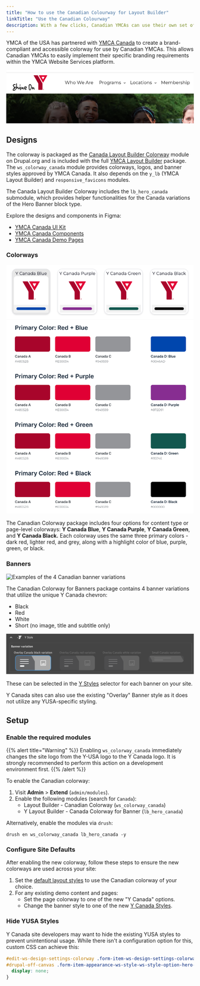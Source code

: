 ```yaml
---
title: "How to use the Canadian Colourway for Layout Builder"
linkTitle: "Use the Canadian Colourway"
description: With a few clicks, Canadian YMCAs can use their own set of brand-compliant, accessible styles.
---
```


YMCA of the USA has partnered with [YMCA Canada](https://www.ymca.ca/) to create a brand-compliant and accessible colorway for use by Canadian YMCAs. This allows Canadian YMCAs to easily implement their specific branding requirements within the YMCA Website Services platform.

![The logo and header from an example Canadian YMCA page](canada--example.png)

## Designs

The colorway is packaged as the [Canada Layout Builder Colorway](https://www.drupal.org/project/ws_colorway_canada) module on Drupal.org and is included with the full [YMCA Layout Builder](https://github.com/YCloudYUSA/y_lb) package. The `ws_colorway_canada` module provides colorways, logos, and banner styles approved by YMCA Canada. It also depends on the `y_lb` (YMCA Layout Builder) and `responsive_favicons` modules.

The Canada Layout Builder Colorway includes the `lb_hero_canada` submodule, which provides helper functionalities for the Canada variations of the Hero Banner block type.

Explore the designs and components in Figma:

-   [YMCA Canada UI Kit](https://www.figma.com/proto/nQ8GfYR5CXkkaOxYAlITeC/YMCA-Canada-Design-System?type=design&node-id=614-11498&t=aGKtr2E2dDMfsYsF-1&scaling=min-zoom&page-id=614%3A11497&mode=design)
-   [YMCA Canada Components](https://www.figma.com/proto/nQ8GfYR5CXkkaOxYAlITeC/YMCA-Canada-Design-System?type=design&node-id=1640-14094&t=H3ljPnNvxOWrGqhd-0&scaling=scale-down&page-id=1640%3A10978&starting-point-node-id=1640%3A14094)
-   [YMCA Canada Demo Pages](https://www.figma.com/proto/nQ8GfYR5CXkkaOxYAlITeC/YMCA-Canada-Design-System?type=design&node-id=2201-21973&t=feeJM61aY5EhpgKl-1&scaling=min-zoom&page-id=2201%3A20920&mode=design)

### Colorways

![Four buttons with the four Y Canada color options](canada--color-schemes.png)
![Canadian Color schemes](canada--colors.png)

The Canadian Colorway package includes four options for content type or page-level colorways: **Y Canada Blue**, **Y Canada Purple**, **Y Canada Green**, and **Y Canada Black.** Each colorway uses the same three primary colors - dark red, lighter red, and grey, along with a highlight color of blue, purple, green, or black.

### Banners

![Examples of the 4 Canadian banner variations](canada--banners-desktop.png)

The Canadian Colorway for Banners package contains 4 banner variations that utilize the unique Y Canada chevron:

-   Black
-   Red
-   White
-   Short (no image, title and subtitle only)

![Canadian banner variations in the Layout Builder style picker](canada--banners.png)

These can be selected in the [Y Styles](../../user-documentation/layout-builder/advanced-options/#y-block-styles) selector for each banner on your site.

Y Canada sites can also use the existing "Overlay" Banner style as it does not utilize any YUSA-specific styling.

## Setup

### Enable the required modules

{{% alert title="Warning" %}}
Enabling `ws_colorway_canada` immediately changes the site logo from the Y-USA logo to the Y Canada logo.  It is strongly recommended to perform this action on a development environment first.
{{% /alert %}}

To enable the Canadian colorway:

1.  Visit **Admin** > **Extend** (`admin/modules`).
2.  Enable the following modules (search for `Canada`):
    -   Layout Builder - Canadian Colorway (`ws_colorway_canada`)
    -   Y Layout Builder - Canada Colorway for Banner (`lb_hero_canada`)

Alternatively, enable the modules via `drush`:

```
drush en ws_colorway_canada lb_hero_canada -y
```

### Configure Site Defaults

After enabling the new colorway, follow these steps to ensure the new colorways are used across your site:

1.  Set the [default layout styles](../set-up-lb#configure-layouts--listings) to use the Canadian colorway of your choice.
2.  For any existing demo content and pages:
    -   Set the page colorway to one of the new "Y Canada" options.
    -   Change the banner style to one of the new [Y Canada Styles](../../user-documentation/layout-builder/advanced-options/#y-block-styles).

### Hide YUSA Styles

Y Canada site developers may want to hide the existing YUSA styles to prevent unintentional usage. While there isn't a configuration option for this, custom CSS can achieve this:

```css
#edit-ws-design-settings-colorway .form-item-ws-design-settings-colorway:has(div[class*="colorway-ws"]),
#drupal-off-canvas .form-item-appearance-ws-style-ws-style-option-hero-banner:not(:has(input[value*="canada"])) {
  display: none;
}
```
